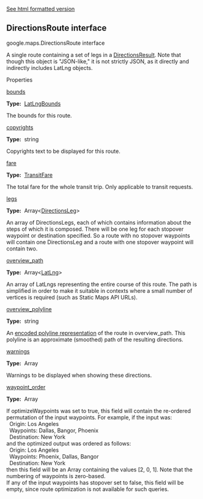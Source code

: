 [See html formatted version](https://huasofoundries.github.io/google-maps-documentation/DirectionsRoute.html)


DirectionsRoute interface
-------------------------

google.maps.DirectionsRoute interface

A single route containing a set of legs in a [DirectionsResult](DirectionsResult.md). Note that though this object is "JSON-like," it is not strictly JSON, as it directly and indirectly includes LatLng objects.

Properties

[bounds](#DirectionsRoute.bounds)

**Type:**  [LatLngBounds](LatLngBounds.md)

The bounds for this route.

[copyrights](#DirectionsRoute.copyrights)

**Type:**  string

Copyrights text to be displayed for this route.

[fare](#DirectionsRoute.fare)

**Type:**  [TransitFare](TransitFare.md)

The total fare for the whole transit trip. Only applicable to transit requests.

[legs](#DirectionsRoute.legs)

**Type:**  Array<[DirectionsLeg](DirectionsLeg.md)\>

An array of DirectionsLegs, each of which contains information about the steps of which it is composed. There will be one leg for each stopover waypoint or destination specified. So a route with no stopover waypoints will contain one DirectionsLeg and a route with one stopover waypoint will contain two.

[overview\_path](#DirectionsRoute.overview_path)

**Type:**  Array<[LatLng](LatLng.md)\>

An array of LatLngs representing the entire course of this route. The path is simplified in order to make it suitable in contexts where a small number of vertices is required (such as Static Maps API URLs).

[overview\_polyline](#DirectionsRoute.overview_polyline)

**Type:**  string

An [encoded polyline representation](/maps/documentation/utilities/polylinealgorithm) of the route in overview\_path. This polyline is an approximate (smoothed) path of the resulting directions.

[warnings](#DirectionsRoute.warnings)

**Type:**  Array<string>

Warnings to be displayed when showing these directions.

[waypoint\_order](#DirectionsRoute.waypoint_order)

**Type:**  Array<number>

If optimizeWaypoints was set to true, this field will contain the re-ordered permutation of the input waypoints. For example, if the input was:  
  Origin: Los Angeles  
  Waypoints: Dallas, Bangor, Phoenix  
  Destination: New York  
and the optimized output was ordered as follows:  
  Origin: Los Angeles  
  Waypoints: Phoenix, Dallas, Bangor  
  Destination: New York  
then this field will be an Array containing the values \[2, 0, 1\]. Note that the numbering of waypoints is zero-based.  
If any of the input waypoints has stopover set to false, this field will be empty, since route optimization is not available for such queries.